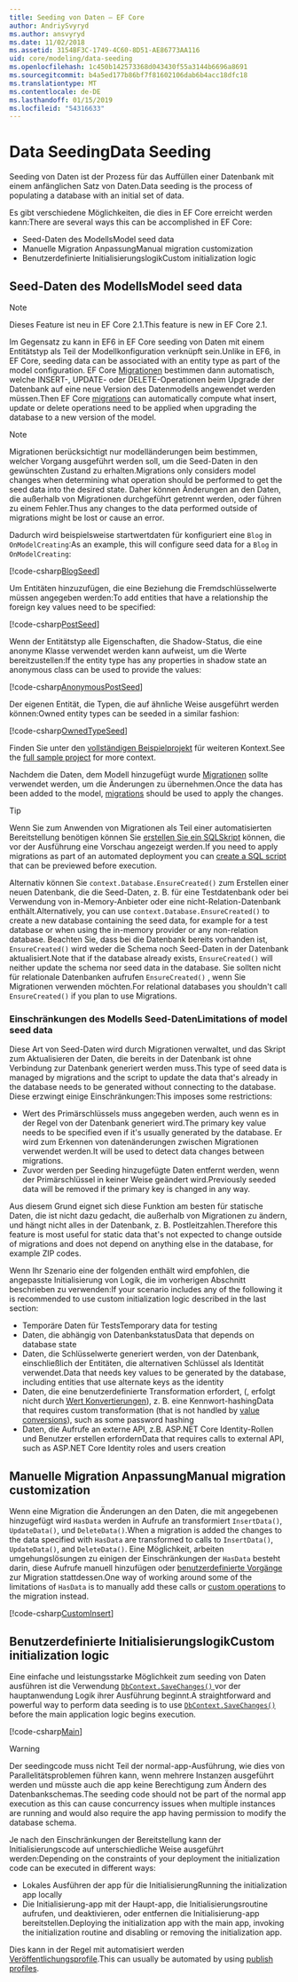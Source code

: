 ```yaml
---
title: Seeding von Daten – EF Core
author: AndriySvyryd
ms.author: ansvyryd
ms.date: 11/02/2018
ms.assetid: 3154BF3C-1749-4C60-8D51-AE86773AA116
uid: core/modeling/data-seeding
ms.openlocfilehash: 1c450b142573368d043430f55a3144b6696a8691
ms.sourcegitcommit: b4a5ed177b86bf7f81602106dab6b4acc18dfc18
ms.translationtype: MT
ms.contentlocale: de-DE
ms.lasthandoff: 01/15/2019
ms.locfileid: "54316633"
---
```

# <a name="data-seeding"></a><span data-ttu-id="23968-102">Data Seeding</span><span class="sxs-lookup"><span data-stu-id="23968-102">Data Seeding</span></span>

<span data-ttu-id="23968-103">Seeding von Daten ist der Prozess für das Auffüllen einer Datenbank mit einem anfänglichen Satz von Daten.</span><span class="sxs-lookup"><span data-stu-id="23968-103">Data seeding is the process of populating a database with an initial set of data.</span></span>

<span data-ttu-id="23968-104">Es gibt verschiedene Möglichkeiten, die dies in EF Core erreicht werden kann:</span><span class="sxs-lookup"><span data-stu-id="23968-104">There are several ways this can be accomplished in EF Core:</span></span>
* <span data-ttu-id="23968-105">Seed-Daten des Modells</span><span class="sxs-lookup"><span data-stu-id="23968-105">Model seed data</span></span>
* <span data-ttu-id="23968-106">Manuelle Migration Anpassung</span><span class="sxs-lookup"><span data-stu-id="23968-106">Manual migration customization</span></span>
* <span data-ttu-id="23968-107">Benutzerdefinierte Initialisierungslogik</span><span class="sxs-lookup"><span data-stu-id="23968-107">Custom initialization logic</span></span>

## <a name="model-seed-data"></a><span data-ttu-id="23968-108">Seed-Daten des Modells</span><span class="sxs-lookup"><span data-stu-id="23968-108">Model seed data</span></span>

> [!NOTE]
> <span data-ttu-id="23968-109">Dieses Feature ist neu in EF Core 2.1.</span><span class="sxs-lookup"><span data-stu-id="23968-109">This feature is new in EF Core 2.1.</span></span>

<span data-ttu-id="23968-110">Im Gegensatz zu kann in EF6 in EF Core seeding von Daten mit einem Entitätstyp als Teil der Modellkonfiguration verknüpft sein.</span><span class="sxs-lookup"><span data-stu-id="23968-110">Unlike in EF6, in EF Core, seeding data can be associated with an entity type as part of the model configuration.</span></span> <span data-ttu-id="23968-111">EF Core [Migrationen](xref:core/managing-schemas/migrations/index) bestimmen dann automatisch, welche INSERT-, UPDATE- oder DELETE-Operationen beim Upgrade der Datenbank auf eine neue Version des Datenmodells angewendet werden müssen.</span><span class="sxs-lookup"><span data-stu-id="23968-111">Then EF Core [migrations](xref:core/managing-schemas/migrations/index) can automatically compute what insert, update or delete operations need to be applied when upgrading the database to a new version of the model.</span></span>

> [!NOTE]
> <span data-ttu-id="23968-112">Migrationen berücksichtigt nur modelländerungen beim bestimmen, welcher Vorgang ausgeführt werden soll, um die Seed-Daten in den gewünschten Zustand zu erhalten.</span><span class="sxs-lookup"><span data-stu-id="23968-112">Migrations only considers model changes when determining what operation should be performed to get the seed data into the desired state.</span></span> <span data-ttu-id="23968-113">Daher können Änderungen an den Daten, die außerhalb von Migrationen durchgeführt getrennt werden, oder führen zu einem Fehler.</span><span class="sxs-lookup"><span data-stu-id="23968-113">Thus any changes to the data performed outside of migrations might be lost or cause an error.</span></span>

<span data-ttu-id="23968-114">Dadurch wird beispielsweise startwertdaten für konfiguriert eine `Blog` in `OnModelCreating`:</span><span class="sxs-lookup"><span data-stu-id="23968-114">As an example, this will configure seed data for a `Blog` in `OnModelCreating`:</span></span>

[!code-csharp[BlogSeed](../../../samples/core/Modeling/DataSeeding/DataSeedingContext.cs?name=BlogSeed)]

<span data-ttu-id="23968-115">Um Entitäten hinzuzufügen, die eine Beziehung die Fremdschlüsselwerte müssen angegeben werden:</span><span class="sxs-lookup"><span data-stu-id="23968-115">To add entities that have a relationship the foreign key values need to be specified:</span></span>

[!code-csharp[PostSeed](../../../samples/core/Modeling/DataSeeding/DataSeedingContext.cs?name=PostSeed)]

<span data-ttu-id="23968-116">Wenn der Entitätstyp alle Eigenschaften, die Shadow-Status, die eine anonyme Klasse verwendet werden kann aufweist, um die Werte bereitzustellen:</span><span class="sxs-lookup"><span data-stu-id="23968-116">If the entity type has any properties in shadow state an anonymous class can be used to provide the values:</span></span>

[!code-csharp[AnonymousPostSeed](../../../samples/core/Modeling/DataSeeding/DataSeedingContext.cs?name=AnonymousPostSeed)]

<span data-ttu-id="23968-117">Der eigenen Entität, die Typen, die auf ähnliche Weise ausgeführt werden können:</span><span class="sxs-lookup"><span data-stu-id="23968-117">Owned entity types can be seeded in a similar fashion:</span></span>

[!code-csharp[OwnedTypeSeed](../../../samples/core/Modeling/DataSeeding/DataSeedingContext.cs?name=OwnedTypeSeed)]

<span data-ttu-id="23968-118">Finden Sie unter den [vollständigen Beispielprojekt](https://github.com/aspnet/EntityFramework.Docs/tree/master/samples/core/Modeling/DataSeeding) für weiteren Kontext.</span><span class="sxs-lookup"><span data-stu-id="23968-118">See the [full sample project](https://github.com/aspnet/EntityFramework.Docs/tree/master/samples/core/Modeling/DataSeeding) for more context.</span></span>

<span data-ttu-id="23968-119">Nachdem die Daten, dem Modell hinzugefügt wurde [Migrationen](xref:core/managing-schemas/migrations/index) sollte verwendet werden, um die Änderungen zu übernehmen.</span><span class="sxs-lookup"><span data-stu-id="23968-119">Once the data has been added to the model, [migrations](xref:core/managing-schemas/migrations/index) should be used to apply the changes.</span></span>

> [!TIP]
> <span data-ttu-id="23968-120">Wenn Sie zum Anwenden von Migrationen als Teil einer automatisierten Bereitstellung benötigen können Sie [erstellen Sie ein SQL­Skript](xref:core/managing-schemas/migrations/index#generate-sql-scripts) können, die vor der Ausführung eine Vorschau angezeigt werden.</span><span class="sxs-lookup"><span data-stu-id="23968-120">If you need to apply migrations as part of an automated deployment you can [create a SQL script](xref:core/managing-schemas/migrations/index#generate-sql-scripts) that can be previewed before execution.</span></span>

<span data-ttu-id="23968-121">Alternativ können Sie `context.Database.EnsureCreated()` zum Erstellen einer neuen Datenbank, die die Seed-Daten, z. B. für eine Testdatenbank oder bei Verwendung von in-Memory-Anbieter oder eine nicht-Relation-Datenbank enthält.</span><span class="sxs-lookup"><span data-stu-id="23968-121">Alternatively, you can use `context.Database.EnsureCreated()` to create a new database containing the seed data, for example for a test database or when using the in-memory provider or any non-relation database.</span></span> <span data-ttu-id="23968-122">Beachten Sie, dass bei die Datenbank bereits vorhanden ist, `EnsureCreated()` wird weder die Schema noch Seed-Daten in der Datenbank aktualisiert.</span><span class="sxs-lookup"><span data-stu-id="23968-122">Note that if the database already exists, `EnsureCreated()` will neither update the schema nor seed data in the database.</span></span> <span data-ttu-id="23968-123">Sie sollten nicht für relationale Datenbanken aufrufen `EnsureCreated()` , wenn Sie Migrationen verwenden möchten.</span><span class="sxs-lookup"><span data-stu-id="23968-123">For relational databases you shouldn't call `EnsureCreated()` if you plan to use Migrations.</span></span>

### <a name="limitations-of-model-seed-data"></a><span data-ttu-id="23968-124">Einschränkungen des Modells Seed-Daten</span><span class="sxs-lookup"><span data-stu-id="23968-124">Limitations of model seed data</span></span>

<span data-ttu-id="23968-125">Diese Art von Seed-Daten wird durch Migrationen verwaltet, und das Skript zum Aktualisieren der Daten, die bereits in der Datenbank ist ohne Verbindung zur Datenbank generiert werden muss.</span><span class="sxs-lookup"><span data-stu-id="23968-125">This type of seed data is managed by migrations and the script to update the data that's already in the database needs to be generated without connecting to the database.</span></span> <span data-ttu-id="23968-126">Diese erzwingt einige Einschränkungen:</span><span class="sxs-lookup"><span data-stu-id="23968-126">This imposes some restrictions:</span></span>
* <span data-ttu-id="23968-127">Wert des Primärschlüssels muss angegeben werden, auch wenn es in der Regel von der Datenbank generiert wird.</span><span class="sxs-lookup"><span data-stu-id="23968-127">The primary key value needs to be specified even if it's usually generated by the database.</span></span> <span data-ttu-id="23968-128">Er wird zum Erkennen von datenänderungen zwischen Migrationen verwendet werden.</span><span class="sxs-lookup"><span data-stu-id="23968-128">It will be used to detect data changes between migrations.</span></span>
* <span data-ttu-id="23968-129">Zuvor werden per Seeding hinzugefügte Daten entfernt werden, wenn der Primärschlüssel in keiner Weise geändert wird.</span><span class="sxs-lookup"><span data-stu-id="23968-129">Previously seeded data will be removed if the primary key is changed in any way.</span></span>

<span data-ttu-id="23968-130">Aus diesem Grund eignet sich diese Funktion am besten für statische Daten, die ist nicht dazu gedacht, die außerhalb von Migrationen zu ändern, und hängt nicht alles in der Datenbank, z. B. Postleitzahlen.</span><span class="sxs-lookup"><span data-stu-id="23968-130">Therefore this feature is most useful for static data that's not expected to change outside of migrations and does not depend on anything else in the database, for example ZIP codes.</span></span>

<span data-ttu-id="23968-131">Wenn Ihr Szenario eine der folgenden enthält wird empfohlen, die angepasste Initialisierung von Logik, die im vorherigen Abschnitt beschrieben zu verwenden:</span><span class="sxs-lookup"><span data-stu-id="23968-131">If your scenario includes any of the following it is recommended to use custom initialization logic described in the last section:</span></span>
* <span data-ttu-id="23968-132">Temporäre Daten für Tests</span><span class="sxs-lookup"><span data-stu-id="23968-132">Temporary data for testing</span></span>
* <span data-ttu-id="23968-133">Daten, die abhängig von Datenbankstatus</span><span class="sxs-lookup"><span data-stu-id="23968-133">Data that depends on database state</span></span>
* <span data-ttu-id="23968-134">Daten, die Schlüsselwerte generiert werden, von der Datenbank, einschließlich der Entitäten, die alternativen Schlüssel als Identität verwendet.</span><span class="sxs-lookup"><span data-stu-id="23968-134">Data that needs key values to be generated by the database, including entities that use alternate keys as the identity</span></span>
* <span data-ttu-id="23968-135">Daten, die eine benutzerdefinierte Transformation erfordert, (, erfolgt nicht durch [Wert Konvertierungen](xref:core/modeling/value-conversions)), z. B. eine Kennwort-hashing</span><span class="sxs-lookup"><span data-stu-id="23968-135">Data that requires custom transformation (that is not handled by [value conversions](xref:core/modeling/value-conversions)), such as some password hashing</span></span>
* <span data-ttu-id="23968-136">Daten, die Aufrufe an externe API, z.B. ASP.NET Core Identity-Rollen und Benutzer erstellen erfordern</span><span class="sxs-lookup"><span data-stu-id="23968-136">Data that requires calls to external API, such as ASP.NET Core Identity roles and users creation</span></span>

## <a name="manual-migration-customization"></a><span data-ttu-id="23968-137">Manuelle Migration Anpassung</span><span class="sxs-lookup"><span data-stu-id="23968-137">Manual migration customization</span></span>

<span data-ttu-id="23968-138">Wenn eine Migration die Änderungen an den Daten, die mit angegebenen hinzugefügt wird `HasData` werden in Aufrufe an transformiert `InsertData()`, `UpdateData()`, und `DeleteData()`.</span><span class="sxs-lookup"><span data-stu-id="23968-138">When a migration is added the changes to the data specified with `HasData` are transformed to calls to `InsertData()`, `UpdateData()`, and `DeleteData()`.</span></span> <span data-ttu-id="23968-139">Eine Möglichkeit, arbeiten umgehungslösungen zu einigen der Einschränkungen der `HasData` besteht darin, diese Aufrufe manuell hinzufügen oder [benutzerdefinierte Vorgänge](xref:core/managing-schemas/migrations/operations) zur Migration stattdessen.</span><span class="sxs-lookup"><span data-stu-id="23968-139">One way of working around some of the limitations of `HasData` is to manually add these calls or [custom operations](xref:core/managing-schemas/migrations/operations) to the migration instead.</span></span>

[!code-csharp[CustomInsert](../../../samples/core/Modeling/DataSeeding/Migrations/20181102235626_Initial.cs?name=CustomInsert)]

## <a name="custom-initialization-logic"></a><span data-ttu-id="23968-140">Benutzerdefinierte Initialisierungslogik</span><span class="sxs-lookup"><span data-stu-id="23968-140">Custom initialization logic</span></span>

<span data-ttu-id="23968-141">Eine einfache und leistungsstarke Möglichkeit zum seeding von Daten ausführen ist die Verwendung [ `DbContext.SaveChanges()` ](xref:core/saving/index) vor der hauptanwendung Logik ihrer Ausführung beginnt.</span><span class="sxs-lookup"><span data-stu-id="23968-141">A straightforward and powerful way to perform data seeding is to use [`DbContext.SaveChanges()`](xref:core/saving/index) before the main application logic begins execution.</span></span>

[!code-csharp[Main](../../../samples/core/Modeling/DataSeeding/Program.cs?name=CustomSeeding)]

> [!WARNING]
> <span data-ttu-id="23968-142">Der seedingcode muss nicht Teil der normal-app-Ausführung, wie dies von Parallelitätsproblemen führen kann, wenn mehrere Instanzen ausgeführt werden und müsste auch die app keine Berechtigung zum Ändern des Datenbankschemas.</span><span class="sxs-lookup"><span data-stu-id="23968-142">The seeding code should not be part of the normal app execution as this can cause concurrency issues when multiple instances are running and would also require the app having permission to modify the database schema.</span></span>

<span data-ttu-id="23968-143">Je nach den Einschränkungen der Bereitstellung kann der Initialisierungscode auf unterschiedliche Weise ausgeführt werden:</span><span class="sxs-lookup"><span data-stu-id="23968-143">Depending on the constraints of your deployment the initialization code can be executed in different ways:</span></span>
* <span data-ttu-id="23968-144">Lokales Ausführen der app für die Initialisierung</span><span class="sxs-lookup"><span data-stu-id="23968-144">Running the initialization app locally</span></span>
* <span data-ttu-id="23968-145">Die Initialisierung-app mit der Haupt-app, die Initialisierungsroutine aufrufen, und deaktivieren, oder entfernen die Initialisierung-app bereitstellen.</span><span class="sxs-lookup"><span data-stu-id="23968-145">Deploying the initialization app with the main app, invoking the initialization routine and disabling or removing the initialization app.</span></span>

<span data-ttu-id="23968-146">Dies kann in der Regel mit automatisiert werden [Veröffentlichungsprofile](https://docs.microsoft.com/en-us/aspnet/core/host-and-deploy/visual-studio-publish-profiles).</span><span class="sxs-lookup"><span data-stu-id="23968-146">This can usually be automated by using [publish profiles](https://docs.microsoft.com/en-us/aspnet/core/host-and-deploy/visual-studio-publish-profiles).</span></span>
